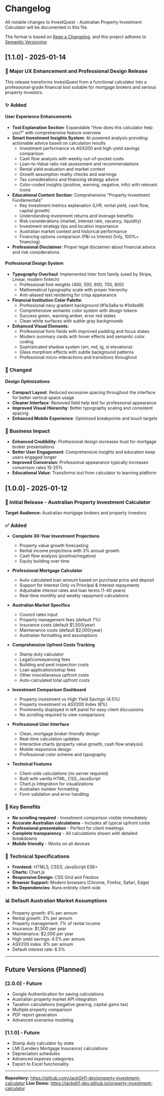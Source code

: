 # Changelog

All notable changes to InvestQuest - Australian Property Investment Calculator will be documented in this file.

The format is based on [Keep a Changelog](https://keepachangelog.com/en/1.0.0/),
and this project adheres to [Semantic Versioning](https://semver.org/spec/v2.0.0.html).

## [1.1.0] - 2025-01-14

### 🎉 Major UX Enhancement and Professional Design Release

This release transforms InvestQuest from a functional calculator into a professional-grade financial tool suitable for mortgage brokers and serious property investors.

### ✨ Added
#### **User Experience Enhancements**
- **Tool Explanation Section**: Expandable "How does this calculator help you?" with comprehensive feature overview
- **Smart Investment Insights System**: AI-powered analysis providing actionable advice based on calculation results
  - Investment performance vs ASX200 and high-yield savings comparison
  - Cash flow analysis with weekly out-of-pocket costs
  - Loan-to-Value ratio risk assessment and recommendations
  - Rental yield evaluation and market context
  - Growth assumption reality checks and warnings
  - Tax considerations and financing strategy advice
  - Color-coded insights (positive, warning, negative, info) with relevant icons
- **Educational Content Section**: Comprehensive "Property Investment Fundamentals" 
  - Key investment metrics explanation (LVR, rental yield, cash flow, capital growth)
  - Understanding investment returns and leverage benefits
  - Risk considerations (market, interest rate, vacancy, liquidity)
  - Investment strategy tips and location importance
  - Australian market context and historical performance
  - Financing options comparison (P&I vs Interest Only, 100%+ financing)
- **Professional Disclaimer**: Proper legal disclaimer about financial advice and risk considerations

#### **Professional Design System**
- **Typography Overhaul**: Implemented Inter font family (used by Stripe, Linear, modern fintech)
  - Professional font weights (400, 500, 600, 700, 800)
  - Mathematical typography scale with proper hierarchy
  - Anti-aliased text rendering for crisp appearance
- **Financial Institution Color Palette**: 
  - Professional navy gradient background (#1e3a8a to #1d4ed8)
  - Comprehensive semantic color system with design tokens
  - Success green, warning amber, error red states
  - Clean white surfaces with subtle gray backgrounds
- **Enhanced Visual Elements**:
  - Professional form fields with improved padding and focus states
  - Modern summary cards with hover effects and semantic color coding
  - Sophisticated shadow system (sm, md, lg, xl elevations)
  - Glass morphism effects with subtle background patterns
  - Professional micro-interactions and transitions throughout

### 🔧 Changed
#### **Design Optimizations**
- **Compact Layout**: Reduced excessive spacing throughout the interface for better vertical space usage
- **Cleaner Interface**: Removed field help text for professional appearance
- **Improved Visual Hierarchy**: Better typography scaling and consistent spacing
- **Enhanced Mobile Experience**: Optimized breakpoints and touch targets

### 🏦 Business Impact
- **Enhanced Credibility**: Professional design increases trust for mortgage broker presentations
- **Better User Engagement**: Comprehensive insights and education keep users engaged longer
- **Improved Conversion**: Professional appearance typically increases conversion rates 15-25%
- **Educational Value**: Transforms tool from calculator to learning platform

## [1.0.0] - 2025-01-12

### 🎉 Initial Release - Australian Property Investment Calculator

**Target Audience:** Australian mortgage brokers and property investors

### ✅ Added
- **Complete 30-Year Investment Projections**
  - Property value growth forecasting
  - Rental income projections with 3% annual growth
  - Cash flow analysis (positive/negative)
  - Equity building over time

- **Professional Mortgage Calculator**
  - Auto-calculated loan amount based on purchase price and deposit
  - Support for Interest Only vs Principal & Interest repayments
  - Adjustable interest rates and loan terms (1-40 years)
  - Real-time monthly and weekly repayment calculations

- **Australian Market Specifics**
  - Council rates input
  - Property management fees (default 7%)
  - Insurance costs (default $1,500/year)
  - Maintenance costs (default $2,000/year)
  - Australian formatting and assumptions

- **Comprehensive Upfront Costs Tracking**
  - Stamp duty calculator
  - Legal/conveyancing fees
  - Building and pest inspection costs
  - Loan application/setup fees
  - Other miscellaneous upfront costs
  - Auto-calculated total upfront costs

- **Investment Comparison Dashboard**
  - Property investment vs High Yield Savings (4.5%)
  - Property investment vs ASX200 Index (8%)
  - Prominently displayed in left panel for easy client discussions
  - No scrolling required to view comparisons

- **Professional User Interface**
  - Clean, mortgage broker-friendly design
  - Real-time calculation updates
  - Interactive charts (property value growth, cash flow analysis)
  - Mobile responsive design
  - Professional color scheme and typography

- **Technical Features**
  - Client-side calculations (no server required)
  - Built with vanilla HTML, CSS, JavaScript
  - Chart.js integration for visualizations
  - Australian number formatting
  - Form validation and error handling

### 🎯 Key Benefits
- **No scrolling required** - Investment comparison visible immediately
- **Accurate Australian calculations** - Includes all typical upfront costs
- **Professional presentation** - Perfect for client meetings
- **Complete transparency** - All calculations shown with detailed breakdowns
- **Mobile friendly** - Works on all devices

### 🔧 Technical Specifications
- **Frontend:** HTML5, CSS3, JavaScript ES6+
- **Charts:** Chart.js
- **Responsive Design:** CSS Grid and Flexbox
- **Browser Support:** Modern browsers (Chrome, Firefox, Safari, Edge)
- **No Dependencies:** Runs entirely client-side

### 📊 Default Australian Market Assumptions
- Property growth: 6% per annum
- Rental growth: 3% per annum  
- Property management: 7% of rental income
- Insurance: $1,500 per year
- Maintenance: $2,000 per year
- High yield savings: 4.5% per annum
- ASX200 index: 8% per annum
- Default interest rate: 6.5%

---

## Future Versions (Planned)

### [2.0.0] - Future
- Google Authentication for saving calculations
- Australian property market API integration
- Taxation calculations (negative gearing, capital gains tax)
- Multiple property comparison
- PDF report generation
- Advanced scenarios modeling

### [1.1.0] - Future  
- Stamp duty calculator by state
- LMI (Lenders Mortgage Insurance) calculations
- Depreciation schedules
- Advanced expense categories
- Export to Excel functionality

---

**Repository:** https://github.com/JackGH1-dev/property-investment-calculator
**Live Demo:** https://jackgh1-dev.github.io/property-investment-calculator